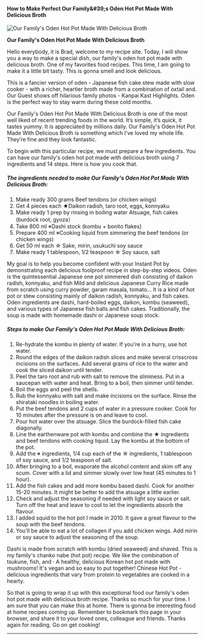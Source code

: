             

#### How to Make Perfect Our Family&amp;#39;s Oden Hot Pot Made With Delicious Broth

![Our Family's Oden Hot Pot Made With Delicious Broth](https://img-global.cpcdn.com/recipes/5713641033695232/751x532cq70/our-familys-oden-hot-pot-made-with-delicious-broth-recipe-main-photo.jpg)

**Our Family's Oden Hot Pot Made With Delicious Broth**

Hello everybody, it is Brad, welcome to my recipe site. Today, I will show you a way to make a special dish, our family's oden hot pot made with delicious broth. One of my favorites food recipes. This time, I am going to make it a little bit tasty. This is gonna smell and look delicious.

This is a fancier version of oden - Japanese fish cake stew made with slow cooker - with a richer, heartier broth made from a combination of oxtail and. Our Guest shows off hilarious family photos - Kanpai Kast Highlights. Oden is the perfect way to stay warm during these cold months.

Our Family's Oden Hot Pot Made With Delicious Broth is one of the most well liked of recent trending foods in the world. It’s simple, it’s quick, it tastes yummy. It is appreciated by millions daily. Our Family's Oden Hot Pot Made With Delicious Broth is something which I’ve loved my whole life. They’re fine and they look fantastic.

To begin with this particular recipe, we must prepare a few ingredients. You can have our family's oden hot pot made with delicious broth using 7 ingredients and 14 steps. Here is how you cook that.

##### The ingredients needed to make Our Family's Oden Hot Pot Made With Delicious Broth:

1.  Make ready 300 grams Beef tendons (or chicken wings)
2.  Get 4 pieces each ★Daikon radish, taro root, eggs, konnyaku
3.  Make ready 1 prep by rinsing in boiling water Atsuage, fish cakes (burdock root, gyoza）
4.  Take 800 ml ※Dashi stock (kombu + bonito flakes)
5.  Prepare 400 ml ※Cooking liquid from simmering the beef tendons (or chicken wings)
6.  Get 50 ml each ☆ Sake, mirin, usukuchi soy sauce
7.  Make ready 1 tablespoon, 1/2 teaspoon ☆ Soy sauce, salt

My goal is to help you become confident with your Instant Pot by demonstrating each delicious foolproof recipe in step-by-step videos. Oden is the quintessential Japanese one pot simmered dish consisting of daikon radish, konnyaku, and fish Mild and delicious Japanese Curry Rice made from scratch using curry powder, garam masala, tomato… It is a kind of hot pot or stew consisting mainly of daikon radish, konnyaku, and fish cakes. Oden ingredients are dashi, hard-boiled eggs, daikon, kombu (seaweed), and various types of Japanese fish balls and fish cakes. Traditionally, the soup is made with homemade dashi or Japanese soup stock.

##### Steps to make Our Family's Oden Hot Pot Made With Delicious Broth:

1.  Re-hydrate the kombu in plenty of water. If you're in a hurry, use hot water.
2.  Round the edges of the daikon radish slices and make several crisscross incisions on the surfaces. Add several grains of rice to the water and cook the sliced daikon until tender.
3.  Peel the taro root and rub with salt to remove the sliminess. Put in a saucepan with water and heat. Bring to a boil, then simmer until tender.
4.  Boil the eggs and peel the shells.
5.  Rub the konnyaku with salt and make incisions on the surface. Rinse the shirataki noodles in boiling water.
6.  Put the beef tendons and 2 cups of water in a pressure cooker. Cook for 10 minutes after the pressure is on and leave to cool.
7.  Pour hot water over the atsuage. Slice the burdock-filled fish cake diagonally.
8.  Line the earthenware pot with kombu and combine the ★ ingredients and beef tendons with cooking liquid. Lay the kombu at the bottom of the pot.
9.  Add the ※ ingredients, 1/4 cup each of the ☆ ingredients, 1 tablespoon of soy sauce, and 1/2 teaspoon of salt.
10.  After bringing to a boil, evaporate the alcohol content and skim off any scum. Cover with a lid and simmer slowly over low heat (45 minutes to 1 hour).
11.  Add the fish cakes and add more kombu based dashi. Cook for another 15-20 minutes. It might be better to add the atsuage a little earlier.
12.  Check and adjust the seasoning if needed with light soy sauce or salt. Turn off the heat and leave to cool to let the ingredients absorb the flavour.
13.  I added squid to the hot pot I made in 2010. It gave a great flavour to the soup with the beef tendons.
14.  You'll be able to eat a lot of collagen if you add chicken wings. Add mirin or soy sauce to adjust the seasoning of the soup.

Dashi is made from scratch with kombu (dried seaweed) and shaved. This is my family's chanko nabe (hot pot) recipe. We like the combination of tsukune, fish, and · A healthy, delicious Korean hot pot made with mushrooms! It's vegan and so easy to put together! Chinese Hot Pot - delicious ingredients that vary from protein to vegetables are cooked in a hearty.

So that is going to wrap it up with this exceptional food our family's oden hot pot made with delicious broth recipe. Thanks so much for your time. I am sure that you can make this at home. There is gonna be interesting food at home recipes coming up. Remember to bookmark this page in your browser, and share it to your loved ones, colleague and friends. Thanks again for reading. Go on get cooking!

* * *